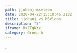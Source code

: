 ```yaml
---
path: jjohanj-msvleon
date: 2020-04-22T15:10:46.213Z
title: jjohanj vs MSVleon
description: "5"
iframe: RxZTgNXz
category: Groep A
---
```

.
